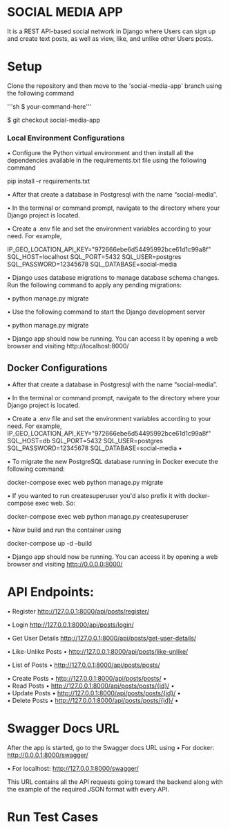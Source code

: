 # SOCIAL MEDIA APP
It is a REST API-based social network in Django where Users can sign up and create text posts, as well as view, like, and unlike other Users posts.

# Setup
Clone the repository and then move to the 'social-media-app' branch using the following command

'''sh $ your-command-here'''

$ git checkout social-media-app

### Local Environment Configurations
•	Configure the Python virtual environment and then install all the dependencies available in the requirements.txt file using the following command

pip install –r requirements.txt

•	After that create a database in Postgresql with the name “social-media”. 

•	In the terminal or command prompt, navigate to the directory where your Django project is located.

•	Create a .env file and set the environment variables according to your need. For example,

IP_GEO_LOCATION_API_KEY="972666ebe6d54495992bce61d1c99a8f"
SQL_HOST=localhost
SQL_PORT=5432
SQL_USER=postgres
SQL_PASSWORD=12345678
SQL_DATABASE=social-media

•	Django uses database migrations to manage database schema changes. Run the following command to apply any pending migrations:

•	python manage.py migrate

•	Use the following command to start the Django development server

•	python manage.py migrate

•	Django app should now be running. You can access it by opening a web browser and visiting http://localhost:8000/



## Docker Configurations
•	After that create a database in Postgresql with the name “social-media”. 

•	In the terminal or command prompt, navigate to the directory where your Django project is located.

•	Create a .env file and set the environment variables according to your need. For example,
IP_GEO_LOCATION_API_KEY="972666ebe6d54495992bce61d1c99a8f"
SQL_HOST=db
SQL_PORT=5432
SQL_USER=postgres
SQL_PASSWORD=12345678
SQL_DATABASE=social-media
•	

•	To migrate the new PostgreSQL database running in Docker execute the following command:

docker-compose exec web python manage.py migrate

•	If you wanted to run createsuperuser you'd also prefix it with docker-compose exec web. So:

docker-compose exec web python manage.py createsuperuser

•	Now build and run the container using

docker-compose up -d –build

•	Django app should now be running. You can access it by opening a web browser and visiting http://0.0.0.0:8000/



# API Endpoints:
•	Register
http://127.0.0.1:8000/api/posts/register/

•	Login 
http://127.0.0.1:8000/api/posts/login/

•	Get User Details
http://127.0.0.1:8000/api/posts/get-user-details/

•	Like-Unlike Posts
•	http://127.0.0.1:8000/api/posts/like-unlike/

•	List of Posts
•	http://127.0.0.1:8000/api/posts/posts/

•	Create Posts
•	http://127.0.0.1:8000/api/posts/posts/
•	
•	Read Posts
•	http://127.0.0.1:8000/api/posts/posts/{id}/
•	
•	Update Posts
•	http://127.0.0.1:8000/api/posts/posts/{id}/
•	
•	Delete Posts
•	http://127.0.0.1:8000/api/posts/posts/{id}/
•	

# Swagger Docs URL
After the app is started, go to the Swagger docs URL using
•	For docker:	http://0.0.0.1:8000/swagger/

•	For localhost:	http://127.0.0.1:8000/swagger/

This URL contains all the API requests going toward the backend along with the example of the required JSON format with every API.

# Run Test Cases
